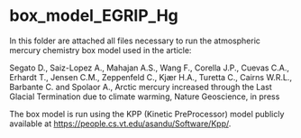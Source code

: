 # box_model_EGRIP_Hg
In this folder are attached all files necessary to run the atmospheric mercury chemistry box model used in the article:

Segato D., Saiz-Lopez A., Mahajan A.S., Wang F., Corella J.P., Cuevas C.A., Erhardt T., Jensen C.M., Zeppenfeld C., Kjær H.A., Turetta C., Cairns W.R.L., Barbante C. and Spolaor A., Arctic mercury increased through the Last Glacial Termination due to climate warming, Nature Geoscience, in press

The box model is run using the KPP (Kinetic PreProcessor) model publicly available at https://people.cs.vt.edu/asandu/Software/Kpp/.
